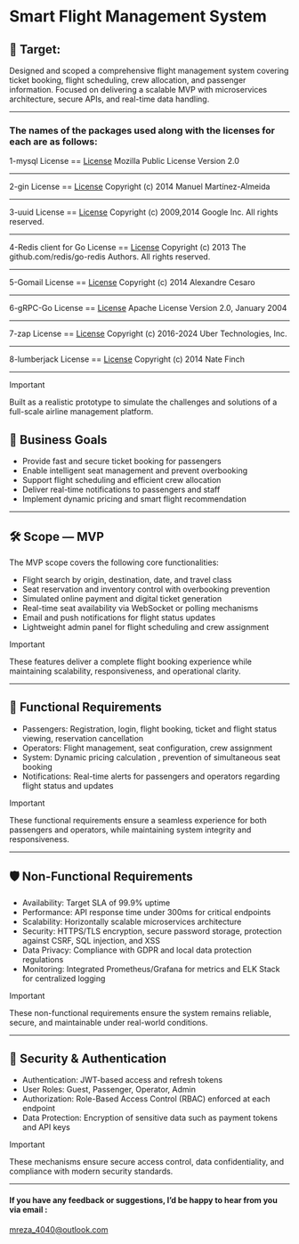 # Smart Flight Management System

## 📌 Target:

Designed and scoped a comprehensive flight management system covering ticket booking, flight scheduling, crew allocation, and passenger information. Focused on delivering a scalable MVP with microservices architecture, secure APIs, and real-time data handling.

---------------------------------------

### The names of the packages used along with the licenses for each are as follows:

1-mysql    License  ==  [License](https://github.com/go-sql-driver/mysql?tab=MPL-2.0-1-ov-file "License mysql")
Mozilla Public License Version 2.0

---------------------------------------

2-gin      License  ==  [License](https://github.com/gin-gonic/gin?tab=MIT-1-ov-file "License gin") 
Copyright (c) 2014 Manuel Martínez-Almeida

---------------------------------------

3-uuid      License  ==  [License](https://github.com/google/uuid?tab=License-1-ov-file "License uuid") 
Copyright (c) 2009,2014 Google Inc. All rights reserved.

---------------------------------------

4-Redis client for Go      License  ==  [License](https://github.com/redis/go-redis?tab=BSD-2-Clause-1-ov-file "License Redis client for Go")
Copyright (c) 2013 The github.com/redis/go-redis Authors.
All rights reserved.

---------------------------------------

5-Gomail      License  ==  [License](https://github.com/go-gomail/gomail?tab=MIT-1-ov-file "Gomail")
Copyright (c) 2014 Alexandre Cesaro

---------------------------------------

6-gRPC-Go      License  ==  [License](https://github.com/grpc/grpc-go?tab=Apache-2.0-1-ov-file "gRPC-Go")
Apache License Version 2.0, January 2004

---------------------------------------

7-zap  License  == [License](https://github.com/uber-go/zap?tab=MIT-1-ov-file "zap")
Copyright (c) 2016-2024 Uber Technologies, Inc.

---------------------------------------

8-lumberjack   License  == [License](https://github.com/natefinch/lumberjack?tab=MIT-1-ov-file "lumberjack")
Copyright (c) 2014 Nate Finch

---------------------------------------


> [!IMPORTANT]
>Built as a realistic prototype to simulate the challenges and solutions of a full-scale airline management platform.

## 🎯 Business Goals
- Provide fast and secure ticket booking for passengers
- Enable intelligent seat management and prevent overbooking
- Support flight scheduling and efficient crew allocation
- Deliver real-time notifications to passengers and staff
- Implement dynamic pricing and smart flight recommendation

------------------------------------------------------------------

## 🛠️ Scope — MVP
The MVP scope covers the following core functionalities:
- Flight search by origin, destination, date, and travel class
- Seat reservation and inventory control with overbooking prevention
- Simulated online payment and digital ticket generation
- Real-time seat availability via WebSocket or polling mechanisms
- Email and push notifications for flight status updates
- Lightweight admin panel for flight scheduling and crew assignment

> [!IMPORTANT]
>These features deliver a complete flight booking experience while maintaining scalability, responsiveness, and operational clarity.

------------------------------------------------------------------

## 🔧 Functional Requirements
- Passengers: Registration, login, flight booking, ticket and flight status viewing, reservation cancellation
- Operators: Flight management, seat configuration, crew assignment
- System: Dynamic pricing calculation , prevention of simultaneous seat booking
- Notifications: Real-time alerts for passengers and operators regarding flight status and updates

> [!IMPORTANT]
> These functional requirements ensure a seamless experience for both passengers and operators, while maintaining system integrity and responsiveness.

------------------------------------------------------------------

## 🛡️ Non-Functional Requirements
- Availability: Target SLA of 99.9% uptime
- Performance: API response time under 300ms for critical endpoints
- Scalability: Horizontally scalable microservices architecture
- Security: HTTPS/TLS encryption, secure password storage, protection against CSRF, SQL injection, and XSS
- Data Privacy: Compliance with GDPR and local data protection regulations
- Monitoring: Integrated Prometheus/Grafana for metrics and ELK Stack for centralized logging

> [!IMPORTANT]
>  These non-functional requirements ensure the system remains reliable, secure, and maintainable under real-world conditions.

------------------------------------------------------------------

## 🔐 Security & Authentication
- Authentication: JWT-based access and refresh tokens
- User Roles: Guest, Passenger, Operator, Admin
- Authorization: Role-Based Access Control (RBAC) enforced at each endpoint
- Data Protection: Encryption of sensitive data such as payment tokens and API keys

> [!IMPORTANT]
>  These mechanisms ensure secure access control, data confidentiality, and compliance with modern security standards.


---------------------------
#### If you have any feedback or suggestions, I’d be happy to hear from you via email :
mreza_4040@outlook.com


